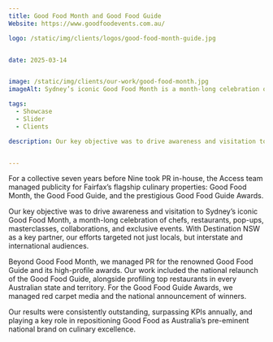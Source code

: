```yaml
---
title: Good Food Month and Good Food Guide
Website: https://www.goodfoodevents.com.au/

logo: /static/img/clients/logos/good-food-month-guide.jpg


date: 2025-03-14


image: /static/img/clients/our-work/good-food-month.jpg
imageAlt: Sydney’s iconic Good Food Month is a month-long celebration of chefs, restaurants, pop-ups, masterclasses, collaborations, and exclusive events.

tags:
  - Showcase
  - Slider
  - Clients

description: Our key objective was to drive awareness and visitation to Sydney’s iconic Good Food Month, a month-long celebration of chefs, restaurants, pop-ups, masterclasses, collaborations, and exclusive events. With Destination NSW as a key partner, our efforts targeted not just locals, but interstate and international audiences. 


---
```


For a collective seven years before Nine took PR in-house, the Access team managed publicity for Fairfax’s flagship culinary properties: Good Food Month, the Good Food Guide, and the prestigious Good Food Guide Awards. 

Our key objective was to drive awareness and visitation to Sydney’s iconic Good Food Month, a month-long celebration of chefs, restaurants, pop-ups, masterclasses, collaborations, and exclusive events. With Destination NSW as a key partner, our efforts targeted not just locals, but interstate and international audiences. 

Beyond Good Food Month, we managed PR for the renowned Good Food Guide and its high-profile awards. Our work included the national relaunch of the Good Food Guide, alongside profiling top restaurants in every Australian state and territory. For the Good Food Guide Awards, we managed red carpet media and the national announcement of winners.

Our results were consistently outstanding, surpassing KPIs annually, and playing a key role in repositioning Good Food as Australia’s pre-eminent national brand on culinary excellence.


